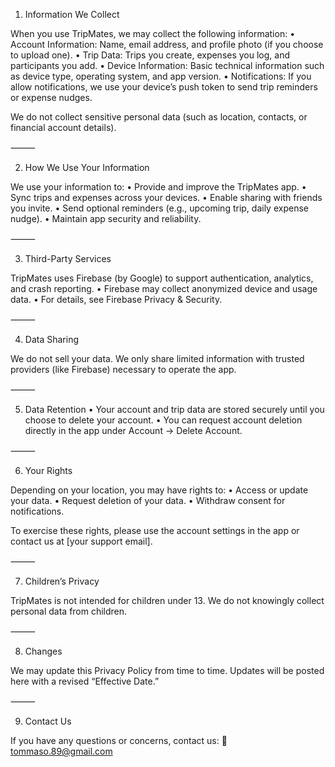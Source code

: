 1. Information We Collect

When you use TripMates, we may collect the following information:
	•	Account Information: Name, email address, and profile photo (if you choose to upload one).
	•	Trip Data: Trips you create, expenses you log, and participants you add.
	•	Device Information: Basic technical information such as device type, operating system, and app version.
	•	Notifications: If you allow notifications, we use your device’s push token to send trip reminders or expense nudges.

We do not collect sensitive personal data (such as location, contacts, or financial account details).

⸻

2. How We Use Your Information

We use your information to:
	•	Provide and improve the TripMates app.
	•	Sync trips and expenses across your devices.
	•	Enable sharing with friends you invite.
	•	Send optional reminders (e.g., upcoming trip, daily expense nudge).
	•	Maintain app security and reliability.

⸻

3. Third-Party Services

TripMates uses Firebase (by Google) to support authentication, analytics, and crash reporting.
	•	Firebase may collect anonymized device and usage data.
	•	For details, see Firebase Privacy & Security.

⸻

4. Data Sharing

We do not sell your data.
We only share limited information with trusted providers (like Firebase) necessary to operate the app.

⸻

5. Data Retention
	•	Your account and trip data are stored securely until you choose to delete your account.
	•	You can request account deletion directly in the app under Account → Delete Account.

⸻

6. Your Rights

Depending on your location, you may have rights to:
	•	Access or update your data.
	•	Request deletion of your data.
	•	Withdraw consent for notifications.

To exercise these rights, please use the account settings in the app or contact us at [your support email].

⸻

7. Children’s Privacy

TripMates is not intended for children under 13. We do not knowingly collect personal data from children.

⸻

8. Changes

We may update this Privacy Policy from time to time. Updates will be posted here with a revised “Effective Date.”

⸻

9. Contact Us

If you have any questions or concerns, contact us:
📧 tommaso.89@gmail.com

